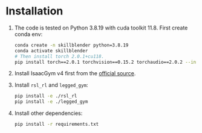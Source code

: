# Installation

1. The code is tested on Python 3.8.19 with cuda toolkit 11.8. First create conda env:

    ```bash
    conda create -n skillblender python=3.8.19
    conda activate skillblender
    # Then install torch 2.0.1+cu118.
    pip install torch==2.0.1 torchvision==0.15.2 torchaudio==2.0.2 --index-url https://download.pytorch.org/whl/cu118 --default-timeout=100
    ```

2. Install IsaacGym v4 first from the [official source](https://developer.nvidia.com/isaac-gym).

3. Install `rsl_rl` and `legged_gym`:

    ```bash
    pip install -e ./rsl_rl
    pip install -e ./legged_gym
    ```

4. Install other dependencies:

    ```bash
    pip install -r requirements.txt
    ```